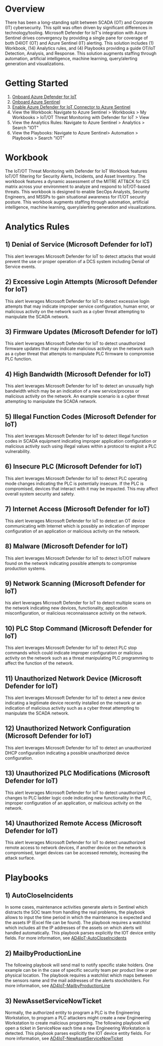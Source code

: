 # Overview
There has been a long-standing split between SCADA (OT) and Corporate (IT) cybersecurity. This split was often driven by significant differences in technology/tooling. Microsoft Defender for IoT's integration with Azure Sentinel drives convergency by providing a single pane for coverage of both D4IOT (OT) and Azure Sentinel (IT) alerting. This solution includes (1) Workbook, (14) Analytics rules, and (4) Playbooks providing a guide OT/IoT Detection, Analysis, and Response. This solution augments staffing through automation, artificial intelligence, machine learning, query/alerting generation and visualizations.<br>

# Getting Started
1)  [Onboard Azure Defender for IoT](https://docs.microsoft.com/azure/defender-for-iot/device-builders/quickstart-onboard-iot-hub)<br>
2)  [Onboard Azure Sentinel](https://docs.microsoft.com/azure/sentinel/quickstart-onboard)<br> 
3)  [Enable Azure Defender for IoT Connector to Azure Sentinel](https://docs.microsoft.com/azure/defender-for-iot/organizations/how-to-configure-with-sentinel)<br>
4)  View the Workbook: Navigate to Azure Sentinel > Workbooks > My Workbooks > IoT/OT Threat Monitoring with Defender for IoT > View<br>
5)  View the Analytics Rules: Navigate to Azure Sentinel > Analytics > Search "IOT"<br>
6)  View the Playbooks: Navigate to Azure Sentinel> Automation > Playbooks > Search "IOT"<br>

# Workbook
The IoT/OT Threat Monitoring with Defender for IoT Workbook features IoT/OT filtering for Security Alerts, Incidents, and Asset Inventory. The workbook features a dynamic assessment of the MITRE ATT&CK for ICS matrix across your environment to analyze and respond to IoT/OT-based threats. This workbook is designed to enable SecOps Analysts, Security Engineers, and MSSPs to gain situational awareness for IT/OT security posture. This workbook augments staffing through automation, artificial intelligence, machine learning, query/alerting generation and visualizations.<br>

# Analytics Rules
## 1) Denial of Service (Microsoft Defender for IoT)
This alert leverages Microsoft Defender for IoT to detect attacks that would prevent the use or proper operation of a DCS system including Denial of Service events.<br>
## 2) Excessive Login Attempts (Microsoft Defender for IoT)
This alert leverages Microsoft Defender for IoT to detect excessive login attempts that may indicate improper service configuration, human error, or malicious activity on the network such as a cyber threat attempting to manipulate the SCADA network.<br>
## 3) Firmware Updates (Microsoft Defender for IoT)
This alert leverages Microsoft Defender for IoT to detect unauthorized firmware updates that may indicate malicious activity on the network such as a cyber threat that attempts to manipulate PLC firmware to compromise PLC function.<br>
## 4) High Bandwidth (Microsoft Defender for IoT)
This alert leverages Microsoft Defender for IoT to detect an unusually high bandwidth which may be an indication of a new service/process or malicious activity on the network. An example scenario is a cyber threat attempting to manipulate the SCADA network.<br>
## 5) Illegal Function Codes (Microsoft Defender for IoT)
This alert leverages Microsoft Defender for IoT to detect Illegal function codes in SCADA equipment indicating improper application configuration or malicious activity such using illegal values within a protocol to exploit a PLC vulnerability.<br>
## 6) Insecure PLC (Microsoft Defender for IoT)
This alert leverages Microsoft Defender for IoT to detect PLC operating mode changes indicating the PLC is potentially insecure. If the PLC is compromised, devices that interact with it may be impacted. This may affect overall system security and safety.<br>
## 7) Internet Access (Microsoft Defender for IoT)
This alert leverages Microsoft Defender for IoT to detect an OT device communicating with Internet which is possibly an indication of improper configuration of an application or malicious activity on the network.<br>
## 8) Malware (Microsoft Defender for IoT)
This alert leverages Microsoft Defender for IoT to detect IoT/OT malware found on the network indicating possible attempts to compromise production systems.<br>
## 9) Network Scanning (Microsoft Defender for IoT)
his alert leverages Microsoft Defender for IoT to detect multiple scans on the network indicating new devices, functionality, application misconfiguration, or malicious reconnaissance activity on the network.<br>
## 10) PLC Stop Command (Microsoft Defender for IoT)
This alert leverages Microsoft Defender for IoT to detect PLC stop commands which could indicate improper configuration or malicious activity on the network such as a threat manipulating PLC programming to affect the function of the network.<br>
## 11) Unauthorized Network Device (Microsoft Defender for IoT)
This alert leverages Microsoft Defender for IoT to detect a new device indicating a legitimate device recently installed on the network or an indication of malicious activity such as a cyber threat attempting to manipulate the SCADA network.<br>
## 12) Unauthorized Network Configuration (Microsoft Defender for IoT)
This alert leverages Microsoft Defender for IoT to detect an unauthorized DHCP configuration indicating a possible unauthorized device configuration.<br>
## 13) Unauthorized PLC Modifications (Microsoft Defender for IoT)
 This alert leverages Microsoft Defender for IoT to detect unauthorized changes to PLC ladder logic code indicating new functionality in the PLC, improper configuration of an application, or malicious activity on the network.<br>
## 14) Unauthorized Remote Access (Microsoft Defender for IoT)
This alert leverages Microsoft Defender for IoT to detect unauthorized remote access to network devices, if another device on the network is compromised, target devices can be accessed remotely, increasing the attack surface.<br>

# Playbooks
## 1) AutoCloseIncidents
In some cases, maintenance activities generate alerts in Sentinel which distracts the SOC team from handling the real problems, the playbook allows to input the time period in which the maintenance is expected and the assets IP (Excel file can be found). The playbook requires a watchlist which includes all the IP addresses of the assets on which alerts will handled automatically. This playbook parses explicitly the IOT device entity fields. For more information, see [AD4IoT-AutoCloseIncidents](https://github.com/Azure/Azure-Sentinel/tree/master/Playbooks/AD4IoT-AutoCloseIncidents)<br>
## 2) MailbyProductionLine
The following playbook will send mail to notify specific stake holders. One example can be in the case of specific security team per product line or per physical location. The playbook requires a watchlist which maps between the sensors name and the mail addresses of the alerts stockholders. For more information, see [AD4IoT-MailbyProductionLine](https://github.com/Azure/Azure-Sentinel/tree/master/Playbooks/AD4IoT-MailbyProductionLine)<br>
## 3) NewAssetServiceNowTicket
Normally, the authorized entity to program a PLC is the Engineering Workstation, to program a PLC attackers might create a new Engineering Workstation to create malicious programing. The following playbook will open a ticket in ServiceNow each time a new Engineering Workstation is detected. This playbook parses explicitly the IOT device entity fields. For more information, see [AD4IoT-NewAssetServiceNowTicket](https://github.com/Azure/Azure-Sentinel/blob/master/Playbooks/AD4IoT-NewAssetServiceNowTicket/readme.md)<br>
